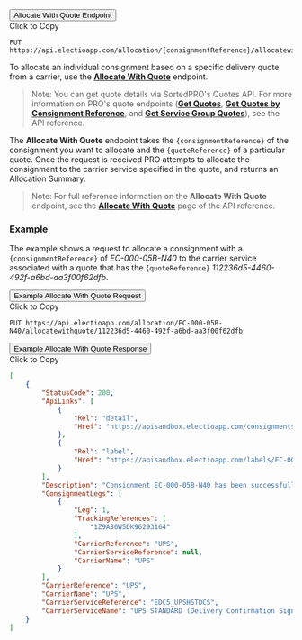 <div class="tab">
    <button class="staticTabButton">Allocate With Quote Endpoint</button>
    <div class="copybutton" onclick="CopyToClipboard('allocateWithQuoteEndpoint')">Click to Copy</div>
</div>

<div id="allocateWithQuoteEndpoint" class="staticTabContent" onclick="CopyToClipboard('allocateWithQuoteEndpoint')">

```
PUT https://api.electioapp.com/allocation/{consignmentReference}/allocatewithquote/{quoteReference}
```

</div>  

To allocate an individual consignment based on a specific delivery quote from a carrier, use the **[Allocate With Quote](https://docs.electioapp.com/#/api/AllocateWithQuote)** endpoint.

> <span class="note-header">Note:</span>
>  You can get quote details via SortedPRO's Quotes API. For more information on PRO's quote endpoints (<strong><a href="https://docs.electioapp.com/#/api/GetQuotes">Get Quotes</a></strong>, <strong><a href="https://docs.electioapp.com/#/api/GetQuotesbyConsignmentReference">Get Quotes by Consignment Reference</a></strong>, and <strong><a href="https://docs.electioapp.com/#/api/GetServiceGroupQuotes">Get Service Group Quotes</a></strong>), see the API reference.

The **Allocate With Quote** endpoint takes the `{consignmentReference}` of the consignment you want to allocate and the `{quoteReference}` of a particular quote. Once the request is received PRO attempts to allocate the consignment to the carrier service specified in the quote, and returns an Allocation Summary.

> <span class="note-header">Note:</span>
>  For full reference information on the <strong>Allocate With Quote</strong> endpoint, see the <strong><a href="https://docs.electioapp.com/#/api/AllocateWithQuote">Allocate With Quote</a></strong> page of the API reference.

### Example

The example shows a request to allocate a consignment with a `{consignmentReference}` of _EC-000-05B-N40_ to the carrier service associated with a quote that has the `{quoteReference}` _112236d5-4460-492f-a6bd-aa3f00f62dfb_.

<div class="tab">
    <button class="staticTabButton">Example Allocate With Quote Request</button>
    <div class="copybutton" onclick="CopyToClipboard('allocateWithQuoteRequest')">Click to Copy</div>
</div>

<div id="allocateWithQuoteRequest" class="staticTabContent" onclick="CopyToClipboard('allocateWithQuoteRequest')">

```
PUT https://api.electioapp.com/allocation/EC-000-05B-N40/allocatewithquote/112236d5-4460-492f-a6bd-aa3f00f62dfb
```

</div>  

<div class="tab">
    <button class="staticTabButton">Example Allocate With Quote Response</button>
    <div class="copybutton" onclick="CopyToClipboard('allocateWithQuoteResponse')">Click to Copy</div>
</div>

<div id="allocateWithQuoteResponse" class="staticTabContent" onclick="CopyToClipboard('allocateWithQuoteResponse')">

```json
[
    {
        "StatusCode": 200,
        "ApiLinks": [
            {
                "Rel": "detail",
                "Href": "https://apisandbox.electioapp.com/consignments/EC-000-05B-N40"
            },
            {
                "Rel": "label",
                "Href": "https://apisandbox.electioapp.com/labels/EC-000-05B-N40"
            }
        ],
        "Description": "Consignment EC-000-05B-N40 has been successfully allocated with UPS STANDARD (Delivery Confirmation Signature Required) for shipping on 18/06/2019 17:00:00 +00:00",
        "ConsignmentLegs": [
            {
                "Leg": 1,
                "TrackingReferences": [
                    "1Z9A80W5DK96293164"
                ],
                "CarrierReference": "UPS",
                "CarrierServiceReference": null,
                "CarrierName": "UPS"
            }
        ],
        "CarrierReference": "UPS",
        "CarrierName": "UPS",
        "CarrierServiceReference": "EDC5_UPSHSTDCS",
        "CarrierServiceName": "UPS STANDARD (Delivery Confirmation Signature Required)"
    }
]
```

</div>  

